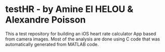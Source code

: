 # testHR - by Amine El HELOU & Alexandre Poisson
This a test repository for building an iOS heart rate calculator App based from camera images.
Most of the analysis are done using C code that was automatically generated from MATLAB code.
